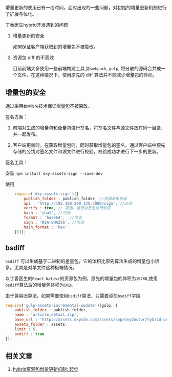 增量更新的使用已有一段时间，面对出现的一些问题，对初始的增量更新机制进行了扩展与优化。

丁香医生hybrid开发遇到的问题

1. 增量更新的安全
	
	如何保证客户端获取到的增量包不被篡改。
	
2. 资源包 diff 的不高效

	目前前端大多使用一些前端构建工具,如`webpack`, `gulp`, 将分散的源码合并成一个文件。在这种情况下，使用原先的 diff 算法并不能减少增量包的体积。
	
	
## 增量包的安全

通过采用`数字签名`技术保证增量包不被篡改。

签名方案：

1. 前端对生成的增量包和全量包进行签名，将签名文件与源文件放在同一目录，并一起发布。

2. 客户端更新时，在获取增量包时，同时获取增量包的签名，通过客户端中预先存储的公钥对签名文件和源文件进行校验，校验成功才进行下一步的更新。

签名工具：

安装 `npm install dxy-assets-sign --save-dev` 

使用

```javascript
	require('dxy-assets-sign')({
        publish_folder : publish_folder, //资源发布目录
        api : 'http://192.168.200.135:3000/sign', //必须
        verify : true, // 可选，是否对签名进行验证
        hash : 'sha1', //可选
        format : 'base64',  //可选
        sign : 'RSA-SHA256', //可选
        hash_format : 'hex'
    })();
```

## bsdiff
`bsdiff` 可以生成基于二进制的差量包，它的体积比原先算法生成的增量包小很多。尤其是对单文件这种极端情况。

以丁香医生的`React Native`的资源包为例，原先的增量包的体积为`197KB`,使用`bsdiff`算法后的增量包体积为`5KB`。

由于兼容旧算法，如果需要使用`bsdiff`算法，只需要添加`bsdiff`字段

```javascript
require('gulp-assets-incremental-update')(gulp, {
    publish_folder : publish_folder,
    name : 'article_detail.zip',
    base_url : 'http://assets.dxycdn.com/assets/app/dxydoctor/hybrid-publish',
    assets_folder : assets,
    limit : 6,
    bsdiff : true
});
```
## 相关文章
1. [hybrid资源包增量更新机制: 起步](https://github.com/alexayan/blog/blob/master/201609/01.md)
